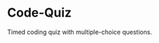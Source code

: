 # Code-Quiz
Timed coding quiz with multiple-choice questions.

<!-- for myself: take a look line 129 on JS  -->
